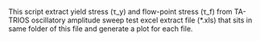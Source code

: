 This script extract yield stress (τ_y) and flow-point stress (τ_f) from TA-TRIOS oscillatory amplitude sweep test excel extract file (*.xls) that sits in same folder of this file and generate a plot for each file.
